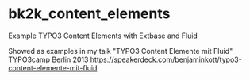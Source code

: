 bk2k_content_elements
=====================
Example TYPO3 Content Elements with Extbase and Fluid

Showed as examples in my talk "TYPO3 Content Elemente mit Fluid"
TYPO3camp Berlin 2013
https://speakerdeck.com/benjaminkott/typo3-content-elemente-mit-fluid
